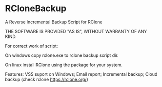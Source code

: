# RCloneBackup

A Reverse Incremental Backup Script for RClone

THE SOFTWARE IS PROVIDED "AS IS", WITHOUT WARRANTY OF ANY KIND.

For correct work of script:

On windows copy rclone.exe to rclone backup script dir.

On linux install RClone using the package for your system.


Features:
VSS suport on Windows;
Email report;
Incremental backup;
Cloud backup (check rclone https://rclone.org/)